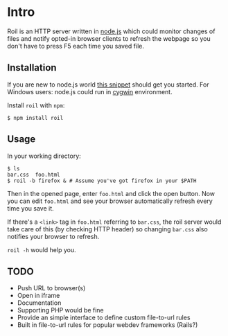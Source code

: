 # Intro

Roil is an HTTP server written in [node.js](http://nodejs.org) which could
monitor changes of files and notify opted-in browser clients to refresh the
webpage so you don't have to press F5 each time you saved file.

## Installation

If you are new to node.js world [this
snippet](https://gist.github.com/579814) should get you started. For
Windows users: node.js could run in [cygwin](http://www.cygwin.com)
environment.

Install `roil` with `npm`:

    $ npm install roil

## Usage

In your working directory:

    $ ls
    bar.css  foo.html
    $ roil -b firefox & # Assume you've got firefox in your $PATH

Then in the opened page, enter `foo.html` and click the open button.
Now you can edit `foo.html` and see your browser automatically refresh
every time you save it.

If there's a `<link>` tag in `foo.html` referring to `bar.css`, the roil
server would take care of this (by checking HTTP header) so changing
`bar.css` also notifies your browser to refresh.

`roil -h` would help you.

## TODO

* Push URL to browser(s)
* Open in iframe
* Documentation
* Supporting PHP would be fine
* Provide an simple interface to define custom file-to-url rules
* Built in file-to-url rules for popular webdev frameworks (Rails?)
